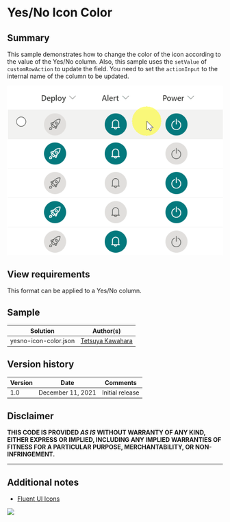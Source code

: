 # Yes/No Icon Color

## Summary
This sample demonstrates how to change the color of the icon according to the value of the Yes/No column. Also, this sample uses the `setValue` of `customRowAction` to update the field. You need to set the `actionInput` to the internal name of the column to be updated.

![screenshot of the sample](./assets/screenshot.gif)

## View requirements
This format can be applied to a Yes/No column.

## Sample

Solution              |Author(s)
----------------------|---------------------------
yesno-icon-color.json |[Tetsuya Kawahara](https://twitter.com/techan_k)

## Version history

Version |Date              |Comments
--------|------------------|--------
1.0     |December 11, 2021 |Initial release

## Disclaimer
**THIS CODE IS PROVIDED *AS IS* WITHOUT WARRANTY OF ANY KIND, EITHER EXPRESS OR IMPLIED, INCLUDING ANY IMPLIED WARRANTIES OF FITNESS FOR A PARTICULAR PURPOSE, MERCHANTABILITY, OR NON-INFRINGEMENT.**

---

## Additional notes

- [Fluent UI Icons](https://developer.microsoft.com/en-us/fluentui#/styles/web/icons)

<img src="https://pnptelemetry.azurewebsites.net/list-formatting/column-samples/yesno-icon-color" />
